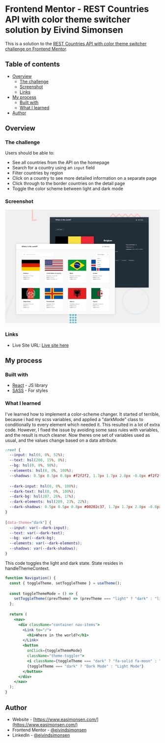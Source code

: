 # Frontend Mentor - REST Countries API with color theme switcher solution by Eivind Simonsen

This is a solution to the [REST Countries API with color theme switcher challenge on Frontend Mentor](https://www.frontendmentor.io/challenges/rest-countries-api-with-color-theme-switcher-5cacc469fec04111f7b848ca).

## Table of contents

- [Overview](#overview)
  - [The challenge](#the-challenge)
  - [Screenshot](#screenshot)
  - [Links](#links)
- [My process](#my-process)
  - [Built with](#built-with)
  - [What I learned](#what-i-learned)
- [Author](#author)

## Overview

### The challenge

Users should be able to:

- See all countries from the API on the homepage
- Search for a country using an `input` field
- Filter countries by region
- Click on a country to see more detailed information on a separate page
- Click through to the border countries on the detail page
- Toggle the color scheme between light and dark mode

### Screenshot

![](./design/desktop-preview.jpg)

### Links

- Live Site URL: [Live site here](https://eas-world-countries.netlify.app/)

## My process

### Built with

- [React](https://reactjs.org/) - JS library
- [SASS](https://sass-lang.com/documentation/) - For styles

### What I learned

I've learned how to implement a color-scheme changer. It started of terrible, because i had my scss variables, and applied a "darkMode" class to conditionally to every element which needed it. This resulted in a lot of extra code. However, I fixed the issue by avoiding some sass rules with variables, and the result is much cleaner. Now theres one set of variables used as usual, and the values change based on a data attribute.

```scss
:root {
  --input: hsl(0, 0%, 52%);
  --text: hsl(200, 15%, 8%);
  --bg: hsl(0, 0%, 98%);
  --elements: hsl(0, 0%, 100%);
  --shadows: 0.5px 0.5px 0.8px #f2f2f2, 1.7px 1.7px 2.8px -0.8px #f2f2f2, 4.2px 4.3px 6.9px -1.5px #f2f2f2, 10.2px 10.4px 16.8px -2.3px #f2f2f2;

  --dark-input: hsl(0, 0%, 100%);
  --dark-text: hsl(0, 0%, 100%);
  --dark-bg: hsl(207, 26%, 17%);
  --dark-elements: hsl(209, 23%, 22%);
  --dark-shadows: 0.5px 0.5px 0.8px #00202c37, 1.7px 1.7px 2.8px -0.8px #00202c37, 4.2px 4.3px 6.9px -1.5px #00202c37, 10.2px 10.4px 16.8px -2.3px #00202c37;
}

[data-theme="dark"] {
  --input: var(--dark-input);
  --text: var(--dark-text);
  --bg: var(--dark-bg);
  --elements: var(--dark-elements);
  --shadows: var(--dark-shadows);
}
```

This code toggles the light and dark state. State resides in handleThemeContext.

```jsx
function Navigation() {
  const { toggleTheme, setToggleTheme } = useTheme();

  const toggleThemeMode = () => {
    setToggleTheme((prevTheme) => (prevTheme === "light" ? "dark" : "light"));
  };

  return (
    <nav>
      <div className="container nav-items">
        <Link to="/">
          <h1>Where in the world?</h1>
        </Link>
        <button
          onClick={toggleThemeMode}
          className="theme-toggler">
          <i className={toggleTheme === "dark" ? "fa-solid fa-moon" : "fa-regular fa-moon"}></i>
          {toggleTheme === "dark" ? "Dark Mode" : "Light Mode"}
        </button>
      </div>
    </nav>
  );
}
```

## Author

- Website - [https://www.easimonsen.com/](https://www.easimonsen.com/)
- Frontend Mentor - [@eivindsimonsen](https://www.frontendmentor.io/profile/eivindsimonsen)
- LinkedIn - [@eivindsimonsen](https://www.linkedin.com/in/eivind-simonsen-9469121b9/)
